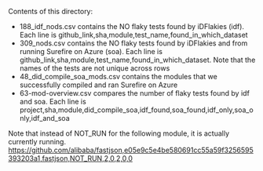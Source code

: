 Contents of this directory:
- 188_idf_nods.csv contains the NO flaky tests found by iDFlakies (idf). Each line is github_link,sha,module,test_name,found_in_which_dataset
- 309_nods.csv contains the NO flaky tests found by iDFlakies and from running Surefire on Azure (soa). Each line is github_link,sha,module,test_name,found_in_which_dataset. Note that the names of the tests are not unique across rows
- 48_did_compile_soa_mods.csv contains the modules that we successfully compiled and ran Surefire on Azure
- 63-mod-overview.csv compares the number of flaky tests found by idf and soa. Each line is project,sha,module,did_compile_soa,idf_found,soa_found,idf_only,soa_only,idf_and_soa

Note that instead of NOT_RUN for the following module, it is actually currently running.
https://github.com/alibaba/fastjson,e05e9c5e4be580691cc55a59f3256595393203a1,fastjson,NOT_RUN,2,0,2,0,0
